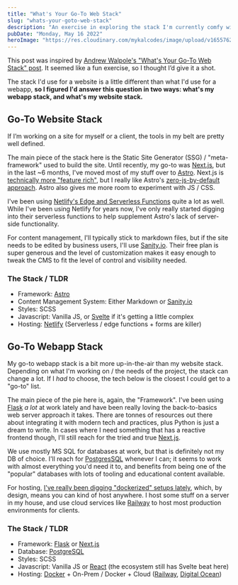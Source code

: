 ```yaml
---
title: "What's Your Go-To Web Stack"
slug: "whats-your-goto-web-stack"
description: "An exercise in exploring the stack I'm currently comfy with."
pubDate: "Monday, May 16 2022"
heroImage: "https://res.cloudinary.com/mykalcodes/image/upload/v1655762856/Mykal%20Codes/goto-web-stack.webp"
---
```


This post was inspired by [Andrew Walpole's "What's Your Go-To Web Stack" post](https://andrewwalpole.com/blog/whats-your-go-to-web-stack/). It seemed like a fun exercise, so I thought I’d give it a shot.

The stack I'd use for a website is a little different than what I'd use for a webapp, **so I figured I'd answer this question in two ways: what's my webapp stack, and what's my website stack.**

## Go-To Website Stack

If I’m working on a site for myself or a client, the tools in my belt are pretty well defined.

The main piece of the stack here is the Static Site Generator (SSG) / "meta-framework" used to build the site. Until recently, my go-to was [Next.js](https://nextjs.org/), but in the last ~6 months, I've moved most of my stuff over to [Astro](https://astro.build/). Next.js is [technically more "feature rich"](https://nextjs.org/docs/getting-started), but I really like Astro's [zero-js-by-default approach](https://docs.astro.build/en/core-concepts/partial-hydration/). Astro also gives me more room to experiment with JS / CSS.

I've been using [Netlify's Edge and Serverless Functions](https://www.netlify.com/products/functions/) quite a lot as well. While I've been using Netlify for years now, I've only really started digging into their serverless functions to help supplement Astro's lack of server-side functionality.

For content management, I'll typically stick to markdown files, but if the site needs to be edited by business users, I'll use [Sanity.io](https://www.sanity.io/). Their free plan is super generous and the level of customization makes it easy enough to tweak the CMS to fit the level of control and visibility needed.

### The Stack / TLDR

- Framework: [Astro](https://astro.build/)
- Content Management System: Either Markdown or [Sanity.io](https://sanity.io/)
- Styles: SCSS
- Javascript: Vanilla JS, or [Svelte](https://svelte.dev/) if it's getting a little complex
- Hosting: [Netlify](https://www.netlify.com/) (Serverless / edge functions + forms are killer)

## Go-To Webapp Stack

My go-to webapp stack is a bit more up-in-the-air than my website stack. Depending on what I'm working on / the needs of the project, the stack can change a lot. If I _had_ to choose, the tech below is the closest I could get to a "go-to" list.

The main piece of the pie here is, again, the "Framework". I've been using [Flask](https://flask.palletsprojects.com/en/2.1.x/) _a lot_ at work lately and have been really loving the back-to-basics web server approach it takes. There are tonnes of resources out there about integrating it with modern tech and practices, plus Python is just a dream to write. In cases where I need something that has a reactive frontend though, I'll still reach for the tried and true [Next.js](https://nextjs.org/).

We use mostly MS SQL for databases at work, but that is definitely not my DB of choice. I'll reach for [PostgresSQL](https://www.postgresql.org/) whenever I can; it seems to work with almost everything you'd need it to, and benefits from being one of the "popular" databases with lots of tooling and educational content available.

For hosting, [I've really been digging "dockerized" setups lately](https://mykal.codes/posts/docker-rocks/), which, by design, means you can kind of host anywhere. I host some stuff on a server in my house, and use cloud services like [Railway](https://railway.app/) to host most production environments for clients.

### The Stack / TLDR

- Framework: [Flask](https://flask.palletsprojects.com/en/2.1.x/) or [Next.js](https://nextjs.org/)
- Database: [PostgreSQL](https://www.postgresql.org/)
- Styles: SCSS
- Javascript: Vanilla JS or [React](https://reactjs.org/) (the ecosystem still has Svelte beat here)
- Hosting: [Docker](https://www.docker.com/) + On-Prem / Docker + Cloud ([Railway](https://railway.app/), [Digital Ocean](https://www.digitalocean.com/))
